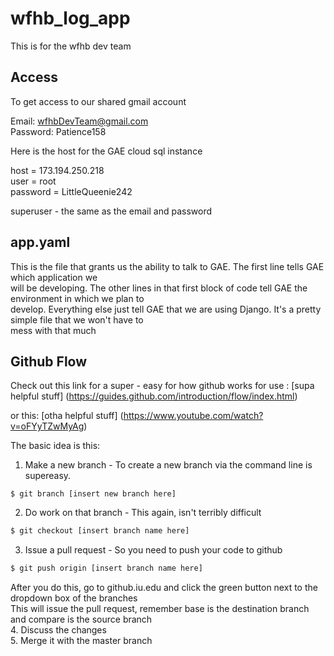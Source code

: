 wfhb_log_app
============

This is for the wfhb dev team


## Access 
To get access to our shared gmail account 

Email: wfhbDevTeam@gmail.com<br>
Password: Patience158

Here is the host for the GAE cloud sql instance

host = 173.194.250.218<br>
user = root<br>
password = LittleQueenie242

superuser - the same as the email and password

## app.yaml

This is the file that grants us the ability to talk to GAE. The first line tells GAE which application we<br>
will be developing. The other lines in that first block of code tell GAE the environment in which we plan to<br>
develop. Everything else just tell GAE that we are using Django. It's a pretty simple file that we won't have to <br>
mess with that much

## Github Flow

Check out this link for a super - easy for how github works for use : [supa helpful stuff] (https://guides.github.com/introduction/flow/index.html)

or this: [otha helpful stuff] (https://www.youtube.com/watch?v=oFYyTZwMyAg)

The basic idea is this:<br>
1. Make a new branch - To create a new branch via the command line is supereasy.<br>
```shell
$ git branch [insert new branch here]
```
2. Do work on that branch - This again, isn't terribly difficult<br>
```bash
$ git checkout [insert branch name here]
```
3. Issue a pull request - So you need to push your code to github<br>
```bash
$ git push origin [insert branch name here]
```
After you do this, go to github.iu.edu and click the green button next to the dropdown box of the branches<br>
This will issue the pull request, remember base is the destination branch and compare is the source branch<br>
4. Discuss the changes<br>
5. Merge it with the master branch
